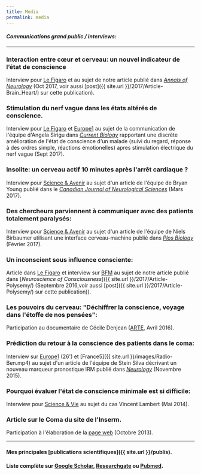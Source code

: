 ```yaml
---
title: Media
permalink: media
---
```


#### *Communications grand public / interviews:*

___

### Interaction entre cœur et cerveau: un nouvel indicateur de l’état de conscience
Interview pour [Le Figaro](http://sante.lefigaro.fr/article/etat-vegetatif-l-activite-du-coeur-reflete-l-etat-de-conscience/) et  au sujet de notre article publié dans [*Annals of Neurology*](http://onlinelibrary.wiley.com/doi/10.1002/ana.25045/full) (Oct 2017, voir aussi [post]({{ site.url }}/2017/Article-Brain_Heart/) sur cette publication).

### Stimulation du nerf vague dans les états altérés de conscience.
Interview pour [Le Figaro](http://sante.lefigaro.fr/article/apres-15-ans-d-etat-vegetatif-un-patient-recouvre-une-forme-de-conscience-/) et [Europe1](http://www.europe1.fr/emissions/europe-1-midi2/europe-midi-maxime-switek-260917-3446702) au sujet de la communication de l'équipe d'Angela Sirigu dans [*Current Biology*](http://www.cell.com/current-biology/fulltext/S0960-9822(17)30964-8) rapportant une discrète amélioration de l'état de conscience d'un malade (suivi du regard, réponse à des ordres simple, réactions émotionelles) apres stimulation électrique du nerf vague (Sept 2017).

### Insolite: un cerveau actif 10 minutes après l'arrêt cardiaque ?
Interview pour [Science & Avenir](https://www.sciencesetavenir.fr/sante/cerveau-et-psy/insolite-un-cerveau-actif-10-minutes-apres-l-arret-cardiaque_111243) au sujet d'un article de l'équipe de Bryan Young publié dans le [*Canadian Journal of Neurological Sciences*](https://www.cambridge.org/core/journals/canadian-journal-of-neurological-sciences/article/div-classtitleelectroencephalographic-recordings-during-withdrawal-of-life-sustaining-therapy-until-30-minutes-after-declaration-of-deathdiv/11F9C14102AECB3D579C7DB879D6BB66) (Mars 2017).

### Des chercheurs parviennent à communiquer avec des patients totalement paralysés:
 Interview pour [Science & Avenir](https://www.sciencesetavenir.fr/sante/cerveau-et-psy/des-chercheurs-communiquent-avec-des-patients-atteints-de-la-maladie-de-charcot-et-totalement-paralyses_110426) au sujet d'un article de l'équipe de Niels Birbaumer utilisant une interface cerveau-machine publié dans [*Plos Biology*](http://dx.doi.org/10.1371/journal.pbio.1002593) (Février 2017).

### Un inconscient sous influence consciente:
 Article dans [Le Figaro] et interview sur [BFM] au sujet de notre article publié dans [*Neuroscience of Consciousness*]({{ site.url }}/2017/Article-Polysemy/) (Septembre 2016,voir aussi [post]({{ site.url }}/2017/Article-Polysemy/) sur cette publication)).

### Les pouvoirs du cerveau: "Déchiffrer la conscience, voyage dans l'étoffe de nos pensées":  
Participation au documentaire de Cécile Denjean ([ARTE], Avril 2016).

### Prédiction du retour à la conscience des patients dans le coma:
Interview sur [Europe1] (26') et [France5]({{ site.url }}/images/Radio-Ben.mp4) au sujet d'un article de l'équipe de Stein Silva décrivant un nouveau marqueur pronostique IRM publié dans [*Neurology*](http://dx.doi.org/10.1212/WNL.0000000000002196) (Novembre 2015).

### Pourquoi évaluer l'état de conscience minimale est si difficile:
Interwiew pour [Science & Vie] au sujet du cas Vincent Lambert (Mai 2014).

### Article sur le Coma du site de l'Inserm.
Participation à l'élaboration de la [page web](http://www.inserm.fr/thematiques/neurosciences-sciences-cognitives-neurologie-psychiatrie/dossiers-d-information/coma) (Octobre 2013).

___

#### Mes principales [publications scientifiques]({{ site.url }}/publis).  
#### Liste complète sur [Google Scholar], [Researchgate] ou [Pubmed].

[Le Figaro]:http://sante.lefigaro.fr/actualite/2016/09/19/25411-inconscient-sous-influence-consciente
[BFM]: http://bfmbusiness.bfmtv.com/mediaplayer/video/comment-fonctionnent-l-inconscient-et-le-conscient-dans-le-cerveau-24-09-870457.html
[Science & Vie]:http://scienceetvie-pvgpsla5.immanens.com/fr/pvPageFl.asp?puc=003263&nu=1160&pa=42
[Neurology]:http://dx.doi.org/10.1212/WNL.0000000000002196
[Europe1]:http://www.europe1.fr/emissions/europe-1-midi/europe-midi-votre-journal-jean-michel-aphatie-et-maxime-switek-121115-2619313
[ARTE]:http://boutique.arte.tv/f10932-pouvoirs_cerveau_deux_parties

[Google Scholar]: https://scholar.google.fr/citations?hl=fr&user=jgHpg1oAAAAJ&view_op=list_works&sortby=pubdate
[Researchgate]:https://www.researchgate.net/profile/Benjamin_Rohaut
[Pubmed]:https://www.ncbi.nlm.nih.gov/pubmed/?term=Rohaut+B%5BAuthor%5D+OR+Rohaut+B%5BInvestigator%5D
